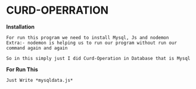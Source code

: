 # CURD-OPERRATION


**Installation**
```
For run this program we need to install Mysql, Js and nodemon
Extra:- nodemon is helping us to run our program without run our command again and again
```
```
So in this simply just I did Curd-Operation in Database that is Mysql
```
**For Run This**
```
Just Write *mysqldata.js*
```
